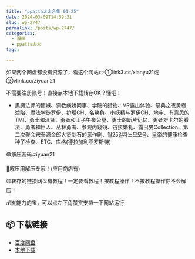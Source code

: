 ```yaml
---
title: "ppatta太太合集 01-25"
date: 2024-03-09T14:59:31
slug: wp-2747
permalink: /posts/wp-2747/
categories:
  - 漫画
  - ppatta太太
tags:

---
```


如果两个网盘都没有资源了，看这个网站👉①link3.cc/xianyu21或②vlink.cc/ziyuan21

不需要注册账号！直接点本地下载转存OK？懂吧！

*   黑魔法师的醋嫉、调教病娇同事、学院的猎物、VR露出体验、祭典之夜勇者淪陷、魔法学徒罗伊、护理CH、名勝負、小妖精与罗伊CH、地牢、有意思的TMI、勇士和泽贤、勇者和王子午夜公墓、勇士的断片记忆、勇者对卡尔的看法、勇者和巨人、丛林勇者、参观内窥镜、链接婚礼、露出男Collection、第二次聚会宋泰源金郎大贤剑石的恶作剧、월25일자노모모음、皇帝的健康检查种子检查、ETC、库格(德拉加利亚罗斯特)

🟢解压密码:ziyuan21

🔵解压用解压专家！(应用商店有)

🟡转存的链接网盘有教程！一定要看教程！按教程操作！不按教程操作你不会解压！

💰🈶能力的宝，可以点左下角赞赏支持一下网站运行

## 📦 下载链接
- [百度网盘](https://blziyuan21.com/pay-download/2747?key=24224dda26&down_id=0)
- [本地下载](https://blziyuan21.com/pay-download/2747?key=24224dda26&down_id=1)

